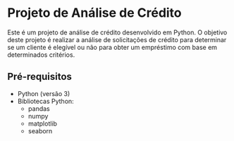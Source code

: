 # Projeto de Análise de Crédito

Este é um projeto de análise de crédito desenvolvido em Python. O objetivo deste projeto é realizar a análise de solicitações de crédito para determinar se um cliente é elegível ou não para obter um empréstimo com base em determinados critérios.

## Pré-requisitos

- Python (versão 3)
- Bibliotecas Python:
  - pandas
  - numpy 
  - matplotlib
  - seaborn
